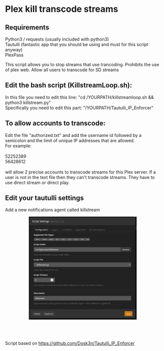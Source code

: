# Plex kill transcode streams


## Requirements

Python3 / requests (usually included with python3)<br>
Tautulli (fantastic app that you should be using and must for this script anyway)<br>
PlexPass

This script allows you to stop streams that use trancoding.
Prohibits the use of plex web.
Allow all users to transcode for SD streams

## Edit the bash script (KillstreamLoop.sh):

In this file you need to edit this line: "cd /YOURPATH/killstreamloop.sh && python3 killstream.py" <br>
Specifically you need to edit this part: "/YOURPATH/Tautulli_IP_Enforcer" <br>

## To allow accounts to transcode:

Edit the file "authorized.txt" and add the username id followed by a semicolon and the limit of unique IP addresses that are allowed. <br>For example:<br><br>52252389<br>56428612<br><br>will allow 2 precise accounts to transcode streams for this Plex server. If a user is not in the text file then they can't transcode streams. They have to use direct stream or direct play.


## Edit your tautulli settings

Add a new notifications agent called killstream

<p align="center">
  <img src="./img/settings.png" width="350" title="Tautulli">
</p>


<br><br><br>
Script based on https://github.com/Dosk3n/Tautulli_IP_Enforcer
